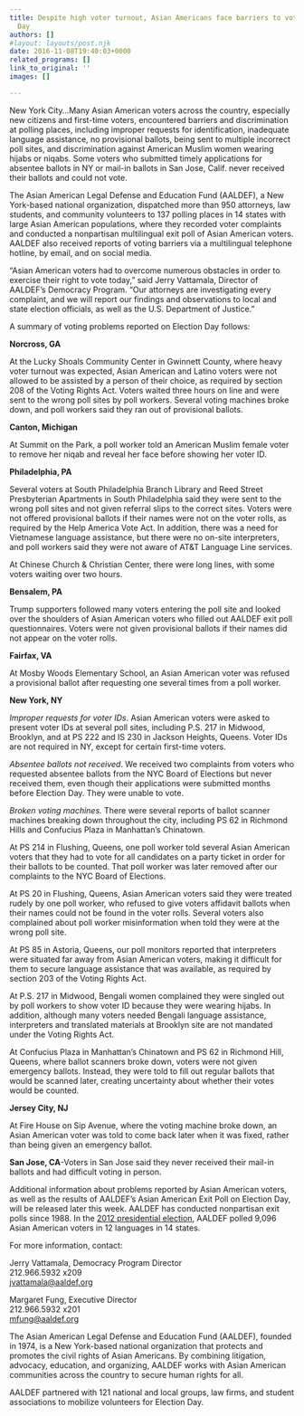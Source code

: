 ```yaml
---
title: Despite high voter turnout, Asian Americans face barriers to voting on Election
  Day
authors: []
#layout: layouts/post.njk
date: 2016-11-08T19:40:03+0000
related_programs: []
link_to_original: ''
images: []

---
```

New York City…Many Asian American voters across the country, especially new
citizens and first-time voters, encountered barriers and discrimination at
polling places, including improper requests for identification, inadequate
language assistance, no provisional ballots, being sent to multiple incorrect
poll sites, and discrimination against American Muslim women wearing hijabs or
niqabs. Some voters who submitted timely applications for absentee ballots in
NY or mail-in ballots in San Jose, Calif. never received their ballots and
could not vote.

The Asian American Legal Defense and Education Fund (AALDEF), a New York-based
national organization, dispatched more than 950 attorneys, law students, and
community volunteers to 137 polling places in 14 states with large Asian
American populations, where they recorded voter complaints and conducted a
nonpartisan multilingual exit poll of Asian American voters. AALDEF also
received reports of voting barriers via a multilingual telephone hotline, by
email, and on social media.

“Asian American voters had to overcome numerous obstacles in order to exercise
their right to vote today,” said Jerry Vattamala, Director of AALDEF’s Democracy
Program. “Our attorneys are investigating every complaint, and we will report
our findings and observations to local and state election officials, as well as
the U.S. Department of Justice.”

A summary of voting problems reported on Election Day follows:

**Norcross, GA**

At the Lucky Shoals Community Center in Gwinnett County, where heavy voter
turnout was expected, Asian American and Latino voters were not allowed to be
assisted by a person of their choice, as required by section 208 of the Voting
Rights Act. Voters waited three hours on line and were sent to the wrong poll
sites by poll workers. Several voting machines broke down, and poll workers
said they ran out of provisional ballots.

**Canton, Michigan**

At Summit on the Park, a poll worker told an American Muslim female voter to
remove her niqab and reveal her face before showing her voter ID.

**Philadelphia, PA**

Several voters at South Philadelphia Branch Library and Reed Street
Presbyterian Apartments in South Philadelphia said they were sent to the wrong
poll sites and not given referral slips to the correct sites. Voters were not
offered provisional ballots if their names were not on the voter rolls, as
required by the Help America Vote Act. In addition, there was a need for
Vietnamese language assistance, but there were no on-site interpreters, and
poll workers said they were not aware of AT&T Language Line services.

At Chinese Church & Christian Center, there were long lines, with some voters
waiting over two hours.

**Bensalem, PA**

Trump supporters followed many voters entering the poll site and looked over
the shoulders of Asian American voters who filled out AALDEF exit poll
questionnaires. Voters were not given provisional ballots if their names did
not appear on the voter rolls.

**Fairfax, VA**

At Mosby Woods Elementary School, an Asian American voter was refused a
provisional ballot after requesting one several times from a poll worker.

**New York, NY**

_Improper requests for voter IDs_. Asian American voters were asked to present
voter IDs at several poll sites, including P.S. 217 in Midwood, Brooklyn, and at
PS 222 and IS 230 in Jackson Heights, Queens. Voter IDs are not required in NY,
except for certain first-time voters.

_Absentee ballots not received_. We received two complaints from voters who
requested absentee ballots from the NYC Board of Elections but never received
them, even though their applications were submitted months before Election Day.
They were unable to vote.

_Broken voting machines._ There were several reports of ballot scanner machines
breaking down throughout the city, including PS 62 in Richmond Hills and
Confucius Plaza in Manhattan’s Chinatown.

At PS 214 in Flushing, Queens, one poll worker told several Asian American
voters that they had to vote for all candidates on a party ticket in order for
their ballots to be counted. That poll worker was later removed after our
complaints to the NYC Board of Elections.

At PS 20 in Flushing, Queens, Asian American voters said they were treated
rudely by one poll worker, who refused to give voters affidavit ballots when
their names could not be found in the voter rolls. Several voters also
complained about poll worker misinformation when told they were at the wrong
poll site.

At PS 85 in Astoria, Queens, our poll monitors reported that interpreters were
situated far away from Asian American voters, making it difficult for them to
secure language assistance that was available, as required by section 203 of
the Voting Rights Act.

At P.S. 217 in Midwood, Bengali women complained they were singled out by poll
workers to show voter ID because they were wearing hijabs. In addition,
although many voters needed Bengali language assistance, interpreters and
translated materials at Brooklyn site are not mandated under the Voting Rights
Act.

At Confucius Plaza in Manhattan’s Chinatown and PS 62 in Richmond Hill, Queens,
where ballot scanners broke down, voters were not given emergency ballots.
Instead, they were told to fill out regular ballots that would be scanned
later, creating uncertainty about whether their votes would be counted.

**Jersey City, NJ**

At Fire House on Sip Avenue, where the voting machine broke down, an Asian
American voter was told to come back later when it was fixed, rather than being
given an emergency ballot.

**San Jose, CA**-Voters in San Jose said they never received their mail-in
ballots and had difficult voting in person.

Additional information about problems reported by Asian American voters, as well as the results of AALDEF’s Asian American Exit Poll on Election Day, will be released later this week. AALDEF has conducted nonpartisan exit polls since 1988. In the [2012 presidential election](/uploads/pdf/Asian%20American%20Vote%202012.pdf), AALDEF polled 9,096 Asian American voters in 12 languages in 14 states.

For more information, contact:

Jerry Vattamala, Democracy Program Director  
212\.966.5932 x209  
jvattamala@aaldef.org  
  
Margaret Fung, Executive Director  
212\.966.5932 x201  
mfung@aaldef.org

The Asian American Legal Defense and Education Fund (AALDEF), founded in 1974,
is a New York-based national organization that protects and promotes the civil
rights of Asian Americans. By combining litigation, advocacy, education, and
organizing, AALDEF works with Asian American communities across the country to
secure human rights for all.

AALDEF partnered with 121 national and local groups, law firms, and student associations to mobilize volunteers for Election Day.